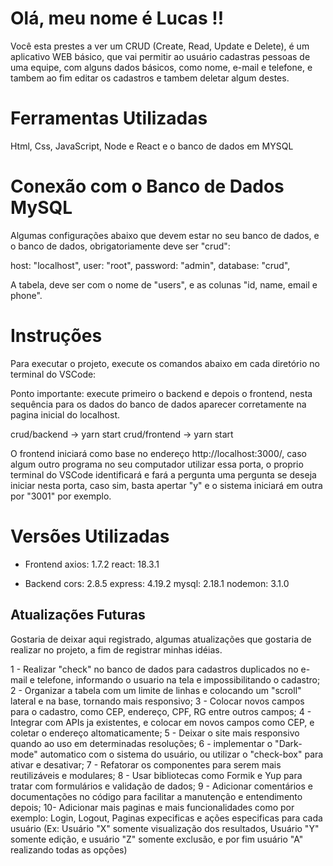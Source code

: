 # Olá, meu nome é Lucas !!

Você esta prestes a ver um CRUD (Create, Read, Update e Delete), é um aplicativo WEB básico, que vai permitir ao usuário cadastras pessoas de uma equipe, com alguns dados básicos, como nome, e-mail e telefone, e tambem ao fim editar os cadastros e tambem deletar algum destes.

# Ferramentas Utilizadas

Html, Css, JavaScript, Node e React e o banco de dados em MYSQL

# Conexão com o Banco de Dados MySQL

Algumas configurações abaixo que devem estar no seu banco de dados, e o banco de dados, obrigatoriamente deve ser "crud":

host: "localhost",
user: "root",
password: "admin",
database: "crud",

A tabela, deve ser com o nome de "users", e as colunas "id, name, email e phone".

# Instruções

Para executar o projeto, execute os comandos abaixo em cada diretório no terminal do VSCode:

Ponto importante: execute primeiro o backend e depois o frontend, nesta sequência para os dados do banco de dados aparecer corretamente na pagina inicial do localhost.

crud/backend -> yarn start
crud/frontend -> yarn start

O frontend iniciará como base no endereço http://localhost:3000/, caso algum outro programa no seu computador utilizar essa porta, o proprio terminal do VSCode identificará e fará a pergunta uma pergunta se deseja iniciar nesta porta, caso sim, basta apertar "y" e o sistema iniciará em outra por "3001" por exemplo.

# Versões Utilizadas

- Frontend
    axios: 1.7.2
    react: 18.3.1

- Backend
    cors: 2.8.5
    express: 4.19.2
    mysql: 2.18.1
    nodemon: 3.1.0

## Atualizações Futuras

Gostaria de deixar aqui registrado, algumas atualizações que gostaria de realizar no projeto, a fim de registrar minhas idéias.

1 - Realizar "check" no banco de dados para cadastros duplicados no e-mail e telefone, informando o usuario na tela e impossibilitando o cadastro;
2 - Organizar a tabela com um limite de linhas e colocando um "scroll" lateral e na base, tornando mais responsivo;
3 - Colocar novos campos para o cadastro, como CEP, endereço, CPF, RG entre outros campos;
4 - Integrar com APIs ja existentes, e colocar em novos campos como CEP, e coletar o endereço altomaticamente;
5 - Deixar o site mais responsivo quando ao uso em determinadas resoluções;
6 - implementar o "Dark-mode" automatico com o sistema do usuário, ou utilizar o "check-box" para ativar e desativar;
7 - Refatorar os componentes para serem mais reutilizáveis e modulares;
8 - Usar bibliotecas como Formik e Yup para tratar com formulários e validação de dados;
9 - Adicionar comentários e documentações no código para facilitar a manutenção e entendimento depois;
10- Adicionar mais paginas e mais funcionalidades como por exemplo: Login, Logout, Paginas expecificas e ações especificas para cada usuário (Ex: Usuário "X" somente visualização dos resultados, Usuário "Y" somente edição, e usuário "Z" somente exclusão, e por fim usuário "A" realizando todas as opções)
